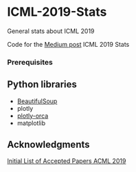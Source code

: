 # ICML-2019-Stats
General stats about ICML 2019

Code for the [Medium post](https://medium.com/@dcharrezt/icml-2019-stats-4ba18fbc6543) ICML 2019 Stats

### Prerequisites

## Python libraries

* [BeautifulSoup](https://github.com/getanewsletter/BeautifulSoup4)
* plotly
* [plotly-orca](https://github.com/plotly/orca)
* matplotlib

## Acknowledgments

[Initial List of Accepted Papers ACML 2019](https://icml.cc/Conferences/2019/AcceptedPapersInitial)
